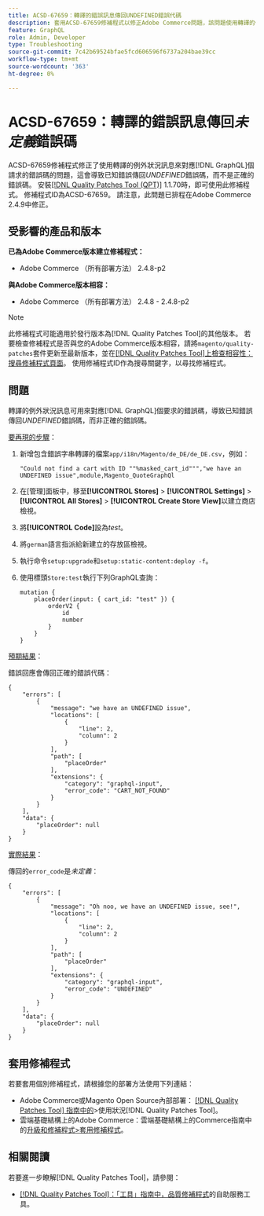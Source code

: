 ```yaml
---
title: ACSD-67659：轉譯的錯誤訊息傳回UNDEFINED錯誤代碼
description: 套用ACSD-67659修補程式以修正Adobe Commerce問題，該問題使用轉譯的例外狀況訊息來對應 [!DNL GraphQL] 請求的錯誤碼，導致已知錯誤傳回UNDEFINED錯誤碼，而不是正確的錯誤碼。
feature: GraphQL
role: Admin, Developer
type: Troubleshooting
source-git-commit: 7c42b69524bfae5fcd606596f6737a204bae39cc
workflow-type: tm+mt
source-wordcount: '363'
ht-degree: 0%

---
```



# ACSD-67659：轉譯的錯誤訊息傳回&#x200B;*未定義*&#x200B;錯誤碼

ACSD-67659修補程式修正了使用轉譯的例外狀況訊息來對應[!DNL GraphQL]個請求的錯誤碼的問題，這會導致已知錯誤傳回&#x200B;*UNDEFINED*&#x200B;錯誤碼，而不是正確的錯誤碼。 安裝[[!DNL Quality Patches Tool (QPT)]](/help/tools/quality-patches-tool/quality-patches-tool-to-self-serve-quality-patches.md) 1.1.70時，即可使用此修補程式。 修補程式ID為ACSD-67659。 請注意，此問題已排程在Adobe Commerce 2.4.9中修正。

## 受影響的產品和版本

**已為Adobe Commerce版本建立修補程式：**

* Adobe Commerce （所有部署方法） 2.4.8-p2

**與Adobe Commerce版本相容：**

* Adobe Commerce （所有部署方法） 2.4.8 - 2.4.8-p2

>[!NOTE]
>
>此修補程式可能適用於發行版本為[!DNL Quality Patches Tool]的其他版本。 若要檢查修補程式是否與您的Adobe Commerce版本相容，請將`magento/quality-patches`套件更新至最新版本，並在[[!DNL Quality Patches Tool]上檢查相容性：搜尋修補程式頁面](https://experienceleague.adobe.com/tools/commerce-quality-patches/index.html?lang=zh-Hant)。 使用修補程式ID作為搜尋關鍵字，以尋找修補程式。

## 問題

轉譯的例外狀況訊息可用來對應[!DNL GraphQL]個要求的錯誤碼，導致已知錯誤傳回&#x200B;*UNDEFINED*&#x200B;錯誤碼，而非正確的錯誤碼。

<u>要再現的步驟</u>：

1. 新增包含錯誤字串轉譯的檔案`app/i18n/Magento/de_DE/de_DE.csv`，例如：

   ```
   "Could not find a cart with ID ""%masked_cart_id""","we have an
   UNDEFINED issue",module,Magento_QuoteGraphQl
   ```

2. 在[管理]面板中，移至&#x200B;**[!UICONTROL Stores]** > **[!UICONTROL Settings]** > **[!UICONTROL All Stores]** > **[!UICONTROL Create Store View]**&#x200B;以建立商店檢視。
3. 將&#x200B;**[!UICONTROL Code]**&#x200B;設為&#x200B;*test*。
4. 將`german`語言指派給新建立的存放區檢視。
5. 執行命令`setup:upgrade`和`setup:static-content:deploy -f`。
6. 使用標頭`Store:test`執行下列GraphQL查詢：

   ```
   mutation {
       placeOrder(input: { cart_id: "test" }) {
           orderV2 {
               id
               number
           }
       }
   }
   ```

<u>預期結果</u>：

錯誤回應會傳回正確的錯誤代碼：

```
{
    "errors": [
        {
            "message": "we have an UNDEFINED issue",
            "locations": [
                {
                    "line": 2,
                    "column": 2
                }
            ],
            "path": [
                "placeOrder"
            ],
            "extensions": {
                "category": "graphql-input",
                "error_code": "CART_NOT_FOUND"
            }
        }
    ],
    "data": {
        "placeOrder": null
    }
}
```

<u>實際結果</u>：

傳回的`error_code`是&#x200B;*未定義*：

```
{
    "errors": [
        {
            "message": "Oh noo, we have an UNDEFINED issue, see!",
            "locations": [
                {
                    "line": 2,
                    "column": 2
                }
            ],
            "path": [
                "placeOrder"
            ],
            "extensions": {
                "category": "graphql-input",
                "error_code": "UNDEFINED"
            }
        }
    ],
    "data": {
        "placeOrder": null
    }
}
```

## 套用修補程式

若要套用個別修補程式，請根據您的部署方法使用下列連結：

* Adobe Commerce或Magento Open Source內部部署： [[!DNL Quality Patches Tool] 指南中的](/help/tools/quality-patches-tool/usage.md)>使用狀況[!DNL Quality Patches Tool]。
* 雲端基礎結構上的Adobe Commerce：雲端基礎結構上的Commerce指南中的[升級和修補程式>套用修補程式](https://experienceleague.adobe.com/docs/commerce-cloud-service/user-guide/develop/upgrade/apply-patches.html?lang=zh-Hant)。

## 相關閱讀

若要進一步瞭解[!DNL Quality Patches Tool]，請參閱：

* [[!DNL Quality Patches Tool]：「工具」指南中，品質修補程式](/help/tools/quality-patches-tool/quality-patches-tool-to-self-serve-quality-patches.md)的自助服務工具。
